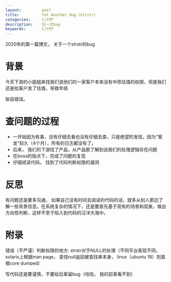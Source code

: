 ```yaml
---
layout:     	post
title:      	Yet Another Bug（strstr）
categories: 	C/CPP
description:   	记一次bug
keywords: 		C/CPP
---
```


2020年的第一篇博文， 关于一个strstr的bug

# 背景

今天下游的小姐姐来找我们说他们的一家客户本来没有中债估值的权限，但是我们还是给客户发了估值，导致年结

账目错误。

# 查问题的过程

- 一开始因为有事，没有仔细去看也没有仔细去查，只是绝望的发现，因为“案发”较久（4个月），所有的日志都没有了。
- 后来， 我们的下游找了产品，从产品那了解到说我们的处理逻辑存在问题
- 在boss的指点下，完成了问题的复现
- 仔细阅读代码， 找到了代码判断权限的漏洞

# 反思

有问题还是要多沟通， 如果自己没有时间去阅读的代码的话，就多从别人那边了解一些背景信息。在系统复杂的情况下，还是要首先基于现有的场景和现象，做出方向性判断，这样不至于陷入到代码的汪洋大海中。

# 附录

错误（不严谨）判断权限的地方: strstr对于NULL的处理（不同平台表现不同， solaris上根据man page， 查找null返回被查找串本身， linux（ubuntu 18）则直接core dumped）

写代码还是要谨慎，不要给后辈留bug（哈哈， 我的前辈看不到）

